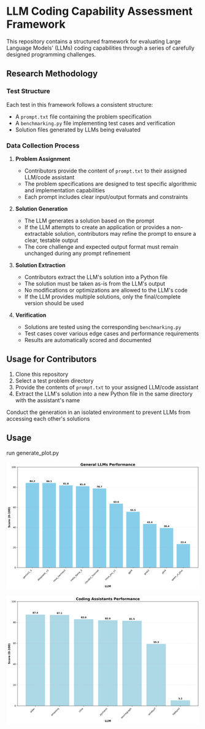 # LLM Coding Capability Assessment Framework

This repository contains a structured framework for evaluating Large Language Models' (LLMs) coding capabilities through a series of carefully designed programming challenges.

## Research Methodology

### Test Structure
Each test in this framework follows a consistent structure:
- A `prompt.txt` file containing the problem specification
- A `benchmarking.py` file implementing test cases and verification
- Solution files generated by LLMs being evaluated

### Data Collection Process

1. **Problem Assignment**
   - Contributors provide the content of `prompt.txt` to their assigned LLM/code assistant
   - The problem specifications are designed to test specific algorithmic and implementation capabilities
   - Each prompt includes clear input/output formats and constraints

2. **Solution Generation**
   - The LLM generates a solution based on the prompt
   - If the LLM attempts to create an application or provides a non-extractable solution, contributors may refine the prompt to ensure a clear, testable output
   - The core challenge and expected output format must remain unchanged during any prompt refinement

3. **Solution Extraction**
   - Contributors extract the LLM's solution into a Python file
   - The solution must be taken as-is from the LLM's output
   - No modifications or optimizations are allowed to the LLM's code
   - If the LLM provides multiple solutions, only the final/complete version should be used

4. **Verification**
   - Solutions are tested using the corresponding `benchmarking.py`
   - Test cases cover various edge cases and performance requirements
   - Results are automatically scored and documented

## Usage for Contributors

1. Clone this repository
2. Select a test problem directory
3. Provide the contents of `prompt.txt` to your assigned LLM/code assistant
4. Extract the LLM's solution into a new Python file in the same directory with the assistant's name

Conduct the generation in an isolated environment to prevent LLMs from accessing each other's solutions

## Usage

run generate_plot.py

![Plot](general_llms.png)

![Plot](coding_assistants.png)

